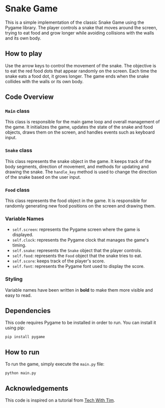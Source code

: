 # Snake Game

This is a simple implementation of the classic Snake Game using the Pygame library. The player controls a snake that moves around the screen, trying to eat food and grow longer while avoiding collisions with the walls and its own body.

## How to play

Use the arrow keys to control the movement of the snake. The objective is to eat the red food dots that appear randomly on the screen. Each time the snake eats a food dot, it grows longer. The game ends when the snake collides with the walls or its own body.

## Code Overview

### `Main` class

This class is responsible for the main game loop and overall management of the game. It initializes the game, updates the state of the snake and food objects, draws them on the screen, and handles events such as keyboard input.

### `Snake` class

This class represents the snake object in the game. It keeps track of the body segments, direction of movement, and methods for updating and drawing the snake. The `handle_key` method is used to change the direction of the snake based on the user input.

### `Food` class

This class represents the food object in the game. It is responsible for randomly generating new food positions on the screen and drawing them.

### Variable Names

- `self.screen`: represents the Pygame screen where the game is displayed.
- `self.clock`: represents the Pygame clock that manages the game's timing.
- `self.snake`: represents the `Snake` object that the player controls.
- `self.food`: represents the `Food` object that the snake tries to eat.
- `self.score`: keeps track of the player's score.
- `self.font`: represents the Pygame font used to display the score.

### Styling

Variable names have been written in **bold** to make them more visible and easy to read. 

## Dependencies

This code requires Pygame to be installed in order to run. You can install it using pip:

```
pip install pygame
```

## How to run

To run the game, simply execute the `main.py` file:

```
python main.py
```

## Acknowledgements

This code is inspired on a tutorial from [Tech With Tim](https://www.youtube.com/channel/UC4JX40jDee_tINbkjycV4Sg).
